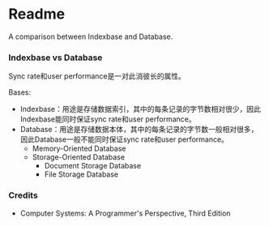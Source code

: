 # Readme
A comparison between Indexbase and Database.

### Indexbase vs Database

Sync rate和user performance是一对此消彼长的属性。

Bases:
- Indexbase：用途是存储数据索引，其中的每条记录的字节数相对很少，因此Indexbase能同时保证sync rate和user performance。
- Database：用途是存储数据本体，其中的每条记录的字节数一般相对很多，因此Database一般不能同时保证sync rate和user performance。
  - Memory-Oriented Database
  - Storage-Oriented Database
    - Document Storage Database
    - File Storage Database

### Credits
- Computer Systems: A Programmer's Perspective, Third Edition
